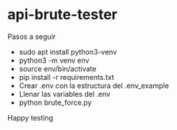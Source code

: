 # api-brute-tester

Pasos a seguir
- sudo apt install python3-venv
- python3 -m venv env
- source env/bin/activate
- pip install -r requirements.txt
- Crear .env con la estructura del .env_example
- Llenar las variables del .env
- python brute_force.py

Happy testing